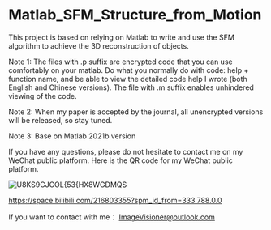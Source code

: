 # Matlab_SFM_Structure_from_Motion
This project is based on relying on Matlab to write and use the SFM algorithm to achieve the 3D reconstruction of objects.

Note 1: The files with .p suffix are encrypted code that you can use comfortably on your matlab. Do what you normally do with code: help + function name, and be able to view the detailed code help I wrote (both English and Chinese versions). The file with .m suffix enables unhindered viewing of the code.

Note 2: When my paper is accepted by the journal, all unencrypted versions will be released, so stay tuned.

Note 3: Base on Matlab 2021b version




If you have any questions, please do not hesitate to contact me on my WeChat public platform. Here is the QR code for my WeChat public platform.

![U8KS9CJCOL{53{HX8WGDMQS](https://user-images.githubusercontent.com/102503666/169870378-0479cc34-f47c-4018-a08e-e8aa55c12c50.png)


https://space.bilibili.com/216803355?spm_id_from=333.788.0.0

If you want to contact with me： ImageVisioner@outlook.com
